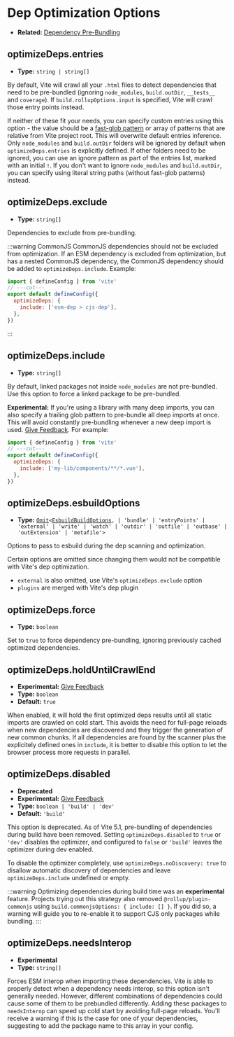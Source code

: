 # Dep Optimization Options

- **Related:** [Dependency Pre-Bundling](/guide/dep-pre-bundling)

## optimizeDeps.entries

- **Type:** `string | string[]`

By default, Vite will crawl all your `.html` files to detect dependencies that need to be pre-bundled (ignoring `node_modules`, `build.outDir`, `__tests__` and `coverage`). If `build.rollupOptions.input` is specified, Vite will crawl those entry points instead.

If neither of these fit your needs, you can specify custom entries using this option - the value should be a [fast-glob pattern](https://github.com/mrmlnc/fast-glob#basic-syntax) or array of patterns that are relative from Vite project root. This will overwrite default entries inference. Only `node_modules` and `build.outDir` folders will be ignored by default when `optimizeDeps.entries` is explicitly defined. If other folders need to be ignored, you can use an ignore pattern as part of the entries list, marked with an initial `!`. If you don't want to ignore `node_modules` and `build.outDir`, you can specify using literal string paths (without fast-glob patterns) instead.

## optimizeDeps.exclude

- **Type:** `string[]`

Dependencies to exclude from pre-bundling.

:::warning CommonJS
CommonJS dependencies should not be excluded from optimization. If an ESM dependency is excluded from optimization, but has a nested CommonJS dependency, the CommonJS dependency should be added to `optimizeDeps.include`. Example:

```js twoslash
import { defineConfig } from 'vite'
// ---cut---
export default defineConfig({
  optimizeDeps: {
    include: ['esm-dep > cjs-dep'],
  },
})
```

:::

## optimizeDeps.include

- **Type:** `string[]`

By default, linked packages not inside `node_modules` are not pre-bundled. Use this option to force a linked package to be pre-bundled.

**Experimental:** If you're using a library with many deep imports, you can also specify a trailing glob pattern to pre-bundle all deep imports at once. This will avoid constantly pre-bundling whenever a new deep import is used. [Give Feedback](https://github.com/vitejs/vite/discussions/15833). For example:

```js twoslash
import { defineConfig } from 'vite'
// ---cut---
export default defineConfig({
  optimizeDeps: {
    include: ['my-lib/components/**/*.vue'],
  },
})
```

## optimizeDeps.esbuildOptions

- **Type:** [`Omit`](https://www.typescriptlang.org/docs/handbook/utility-types.html#omittype-keys)`<`[`EsbuildBuildOptions`](https://esbuild.github.io/api/#simple-options)`,
| 'bundle'
| 'entryPoints'
| 'external'
| 'write'
| 'watch'
| 'outdir'
| 'outfile'
| 'outbase'
| 'outExtension'
| 'metafile'>`

Options to pass to esbuild during the dep scanning and optimization.

Certain options are omitted since changing them would not be compatible with Vite's dep optimization.

- `external` is also omitted, use Vite's `optimizeDeps.exclude` option
- `plugins` are merged with Vite's dep plugin

## optimizeDeps.force

- **Type:** `boolean`

Set to `true` to force dependency pre-bundling, ignoring previously cached optimized dependencies.

## optimizeDeps.holdUntilCrawlEnd

- **Experimental:** [Give Feedback](https://github.com/vitejs/vite/discussions/15834)
- **Type:** `boolean`
- **Default:** `true`

When enabled, it will hold the first optimized deps results until all static imports are crawled on cold start. This avoids the need for full-page reloads when new dependencies are discovered and they trigger the generation of new common chunks. If all dependencies are found by the scanner plus the explicitely defined ones in `include`, it is better to disable this option to let the browser process more requests in parallel.

## optimizeDeps.disabled

- **Deprecated**
- **Experimental:** [Give Feedback](https://github.com/vitejs/vite/discussions/13839)
- **Type:** `boolean | 'build' | 'dev'`
- **Default:** `'build'`

This option is deprecated. As of Vite 5.1, pre-bundling of dependencies during build have been removed. Setting `optimizeDeps.disabled` to `true` or `'dev'` disables the optimizer, and configured to `false` or `'build'` leaves the optimizer during dev enabled.

To disable the optimizer completely, use `optimizeDeps.noDiscovery: true` to disallow automatic discovery of dependencies and leave `optimizeDeps.include` undefined or empty.

:::warning
Optimizing dependencies during build time was an **experimental** feature. Projects trying out this strategy also removed `@rollup/plugin-commonjs` using `build.commonjsOptions: { include: [] }`. If you did so, a warning will guide you to re-enable it to support CJS only packages while bundling.
:::

## optimizeDeps.needsInterop

- **Experimental**
- **Type:** `string[]`

Forces ESM interop when importing these dependencies. Vite is able to properly detect when a dependency needs interop, so this option isn't generally needed. However, different combinations of dependencies could cause some of them to be prebundled differently. Adding these packages to `needsInterop` can speed up cold start by avoiding full-page reloads. You'll receive a warning if this is the case for one of your dependencies, suggesting to add the package name to this array in your config.
